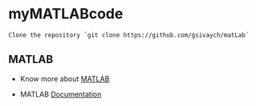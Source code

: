 # myMATLABcode

	Clone the repository `git clone https://github.com/gsivaych/matLab`

## MATLAB

- Know more about [MATLAB](https://www.mathworks.com/products/matlab.html)

- MATLAB [Documentation](https://www.mathworks.com/help/matlab/)
